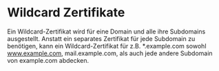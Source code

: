 # Wildcard Zertifikate

Ein Wildcard-Zertifikat wird für eine Domain und alle ihre Subdomains ausgestellt. Anstatt ein separates Zertifikat für jede Subdomain zu benötigen, kann ein Wildcard-Zertifikat für z.B. *.example.com sowohl www.example.com, mail.example.com, als auch jede andere Subdomain von example.com abdecken.